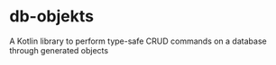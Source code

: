 # db-objekts
A Kotlin library to perform type-safe CRUD commands on a database through generated objects
